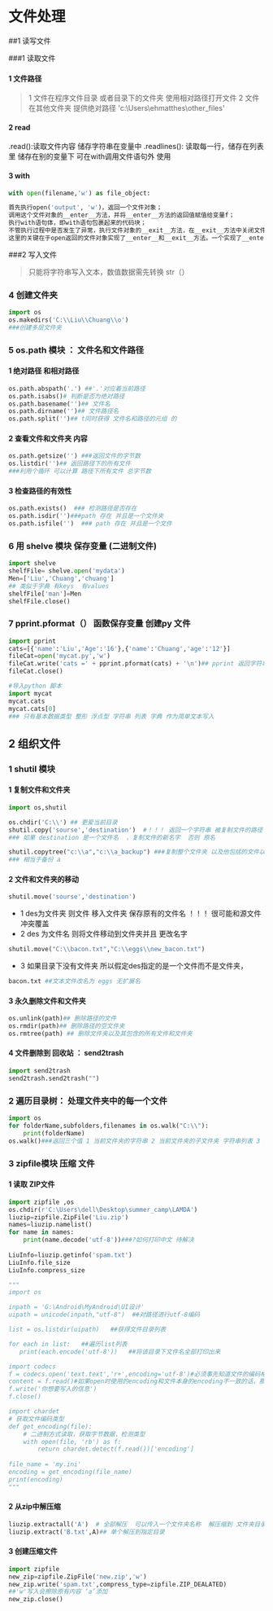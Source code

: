 # 文件处理

##1  读写文件

###1 读取文件

#### 1 文件路径
> 1 文件在程序文件目录 或者目录下的文件夹
使用相对路径打开文件
> 2 文件在其他文件夹  提供绝对路径
'c:\Users\ehmatthes\other_files'

#### 2 read
.read():读取文件内容 储存字符串在变量中
.readlines(): 读取每一行，储存在列表里
储存在别的变量下 可在with调用文件语句外 使用

#### 3 with
```python
with open(filename,'w') as file_object:

首先执行open('output', 'w')，返回一个文件对象；
调用这个文件对象的__enter__方法，并将__enter__方法的返回值赋值给变量f；
执行with语句体，即with语句包裹起来的代码块；
不管执行过程中是否发生了异常，执行文件对象的__exit__方法，在__exit__方法中关闭文件。
这里的关键在于open返回的文件对象实现了__enter__和__exit__方法。一个实现了__enter__和__exit__方法的对象就称之为上下文管理器。

```

###2  写入文件
> 只能将字符串写入文本，数值数据需先转换 str（）


### 4 创建文件夹
```python
import os 
os.makedirs('C:\\Liu\\Chuang\\o')
###创建多层文件夹
```

### 5 os.path 模块 ： 文件名和文件路径

#### 1 绝对路径 和相对路径
```python
os.path.abspath('.') ##'.'对应着当前路径
os.path.isabs()# 判断是否为绝对路径
os.path.basename('')## 文件名
os.path.dirname('')## 文件路径名
os.path.split('')## t同时获得 文件名和路径的元组 的
```

#### 2 查看文件和文件夹 内容 
```python
os.path.getsize('') ###返回文件的字节数
os.listdir('')## 返回路径下的所有文件
###利用个循环 可以计算 路径下所有文件 总字节数
```

#### 3 检查路径的有效性
```python
os.path.exists()  ### 检测路径是否存在
os.path.isdir('')###path 存在 并且是一个文件夹
os.path.isfile('')  ### path 存在 并且是一个文件
```



### 6 用 shelve 模块 保存变量 (二进制文件)
```python
import shelve 
shelfFile= shelve.open('mydata')
Men=['Liu','Chuang','chuang'] 
## 类似于字典 有keys  有values 
shelfFile['man']=Men
shelfFile.close()
```


### 7 pprint.pformat（） 函数保存变量  创建py 文件
```python
import pprint
cats=[{'name':'Liu','Age':'16'},{'name':'Chuang','age':'12'}]
fileCat=open('mycat.py','w')
fileCat.write('cats =' + pprint.pformat(cats) + '\n')## pprint 返回字符串
fileCat.close()

#导入python 脚本
import mycat
mycat.cats
mycat.cats[0]
### 只有基本数据类型 整形 浮点型 字符串 列表 字典 作为简单文本写入
```


## 2 组织文件
### 1 shutil 模块

#### 1 复制文件和文件夹
```python
import os,shutil

os.chdir('C:\\') ## 更爱当前目录
shutil.copy('sourse','destination')  #！！！ 返回一个字符串 被复制文件的路径
### 如果 destination 是一个文件名  ，复制文件的新名字  否则 原名

shutil.copytree("c:\\a","c:\\a_backup") ###复制整个文件夹 以及他包括的文件以及文件夹
### 相当于备份 a
```

#### 2  文件和文件夹的移动
```python
shutil.move('sourse','destination')
```
* 1 des为文件夹 则文件 移入文件夹 保存原有的文件名 ！！！ 很可能和源文件冲突覆盖
* 2 des 为文件名  则将文件移动到文件夹并且 更改名字
```python
shutil.move("C:\\bacon.txt","C:\\eggs\\new_bacon.txt")
```

* 3 如果目录下没有文件夹 所以假定des指定的是一个文件而不是文件夹，
```python
bacon.txt ##文本文件改名为 eggs 无扩展名
```

#### 3 永久删除文件和文件夹
```python
os.unlink(path)## 删除路径的文件
os.rmdir(path)## 删除路径的空文件夹
os.rmtree(path) ## 删除文件夹以及其包含的所有文件和文件夹
```

#### 4 文件删除到 回收站 ： send2trash
```python
import send2trash
send2trash.send2trash("")
```

### 2 遍历目录树：  处理文件夹中的每一个文件
```python
import os 
for folderName,subfolders,filenames in os.walk("C:\\"):
    print(folderName)
os.walk()###返回三个值 1 当前文件夹的字符串 2 当前文件夹的子文件夹 字符串列表 3 当前文件夹的文件字符串列表
```

### 3 zipfile模块 压缩 文件
#### 1 读取 ZIP文件
```python
import zipfile ,os
os.chdir(r'C:\Users\dell\Desktop\summer_camp\LAMDA')
liuzip=zipfile.ZipFile('Liu.zip')
names=liuzip.namelist()
for name in names:
    print(name.decode('utf-8'))###?如何打印中文 待解决
    
LiuInfo=liuzip.getinfo('spam.txt')
LiuInfo.file_size
LiuInfo.compress_size

"""
import os

inpath = 'G:\Android\MyAndroid\UI设计'
uipath = unicode(inpath,"utf-8")  ##对路径进行utf-8编码

list = os.listdir(uipath)   ##获得文件目录列表

for each in list:   ##遍历list列表
   print(each.encode('utf-8'))   ##将该目录下文件名全部打印出来

import codecs 
f = codecs.open('text.text','r+',encoding='utf-8')#必须事先知道文件的编码格式，这里文件编码是使用的utf-8 
content = f.read()#如果open时使用的encoding和文件本身的encoding不一致的话，那么这里将将会产生错误 
f.write('你想要写入的信息') 
f.close()

import chardet  
# 获取文件编码类型  
def get_encoding(file):  
    # 二进制方式读取，获取字节数据，检测类型  
    with open(file, 'rb') as f:  
        return chardet.detect(f.read())['encoding']  
 
file_name = 'my.ini'  
encoding = get_encoding(file_name)  
print(encoding)
"""
```

#### 2 从zip中解压缩
```python
liuzip.extractall('A')  # 全部解压  可以传入一个文件夹名称  解压缩到 文件夹目录 
liuzip.extract('B.txt',A)## 单个解压到指定目录
```

#### 3 创建压缩文件
```python
import zipfile
new_zip=zipfile.ZipFile('new.zip','w')
new_zip.write('spam.txt',compress_type=zipfile.ZIP_DEALATED)
##'w'写入会擦除原有内容 ‘a’添加
new_zip.close()
```
